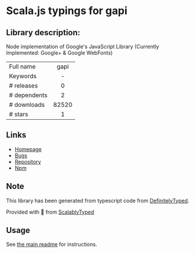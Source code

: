 
# Scala.js typings for gapi


## Library description:
Node implementation of Google's JavaScript Library (Currently Implemented: Google+ & Google WebFonts)

|                    |                 |
| ------------------ | :-------------: |
| Full name          | gapi |
| Keywords           | - |
| # releases         | 0 |
| # dependents       | 2 |
| # downloads        | 82520 |
| # stars            | 1 |

## Links
- [Homepage](http://github.com/phated/node-gapi)
- [Bugs](https://github.com/phated/node-gapi/issues)
- [Repository](https://github.com/phated/node-gapi)
- [Npm](https://www.npmjs.com/package/gapi)
    


## Note
This library has been generated from typescript code from [DefinitelyTyped](https://definitelytyped.org).

Provided with :purple_heart: from [ScalablyTyped](https://github.com/oyvindberg/ScalablyTyped)

## Usage
See [the main readme](../../readme.md) for instructions.


